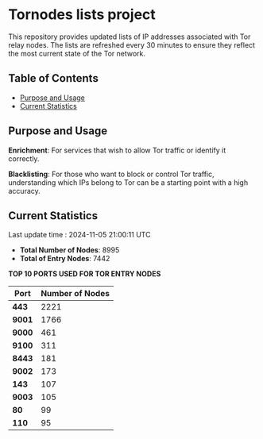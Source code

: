 # Tornodes lists project

This repository provides updated lists of IP addresses associated with Tor relay nodes. The lists are refreshed every 30 minutes to ensure they reflect the most current state of the Tor network.

## Table of Contents

- [Purpose and Usage](#purpose-and-usage)
- [Current Statistics](#current-statistics)


## Purpose and Usage

**Enrichment**: For services that wish to allow Tor traffic or identify it correctly.

**Blacklisting**: For those who want to block or control Tor traffic, understanding which IPs belong to Tor can be a starting point with a high accuracy.

## Current Statistics

Last update time : 2024-11-05 21:00:11 UTC

- **Total Number of Nodes**: 8995
- **Total of Entry Nodes**: 7442

**TOP 10 PORTS USED FOR TOR ENTRY NODES**

| **Port** | **Number of Nodes** |
|------|-----------------|
| **443**   | 2221  |
| **9001**   | 1766  |
| **9000**   | 461  |
| **9100**   | 311  |
| **8443**   | 181  |
| **9002**   | 173  |
| **143**   | 107  |
| **9003**   | 105  |
| **80**   | 99  |
| **110**   | 95  |

